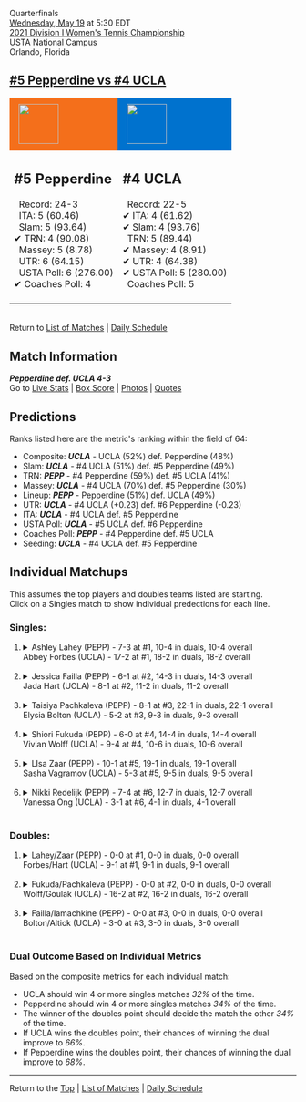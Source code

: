 Quarterfinals[](#top)<a name="top"></a>  
[Wednesday, May 19](../../schedule/05-19.md) at 5:30 EDT  
[2021 Division I Women's Tennis Championship](../index.md)  
USTA National Campus  
Orlando, Florida  
## [#5 Pepperdine vs #4 UCLA](https://www.ncaa.com/game/5833704)  

<table><tr style="background-color: #d9d9d9 !important"><td style="background-color: #F46F1B !important"><img src="https://www.ncaa.com/sites/default/files/images/logos/schools/p/pepperdine.70.png" width="70" height="70" style="padding: 8px;" /></td><td style="background-color: #0072CE !important"><img src="https://www.ncaa.com/sites/default/files/images/logos/schools/u/ucla.70.png" width="70" height="70" style="padding: 8px;" /></td></tr><tr>
<td>  

<h2>#5 Pepperdine</h2>  
&nbsp; Record: 24-3<br>  
&nbsp; ITA: 5 (60.46)<br>  
&nbsp; Slam: 5 (93.64)<br>  
&#10004; TRN: 4 (90.08)<br>  
&nbsp; Massey: 5 (8.78)<br>  
&nbsp; UTR: 6 (64.15)<br>  
&nbsp; USTA Poll: 6 (276.00)<br>  
&#10004; Coaches Poll: 4<br>  
<br>  

</td>
<td>  

<h2>#4 UCLA</h2>  
&nbsp; Record: 22-5<br>  
&#10004; ITA: 4 (61.62)<br>  
&#10004; Slam: 4 (93.76)<br>  
&nbsp; TRN: 5 (89.44)<br>  
&#10004; Massey: 4 (8.91)<br>  
&#10004; UTR: 4 (64.38)<br>  
&#10004; USTA Poll: 5 (280.00)<br>  
&nbsp; Coaches Poll: 5<br>  
<br>  

</td>
</tr></table>  


<br>Return to [List of Matches](../index.md) &#124; [Daily Schedule](../../schedule/05-19.md)

## Match Information  
***Pepperdine def. UCLA 4-3***  
Go to [Live Stats](http://scores.tennisticker.de/usa/ustanc/conf/league/sb.html?tournid=786&clubid=283-733&cn1=USC&cn2=Pepperdine&ci1=283&ci2=733&lid=83) | [Box Score](https://www.ustanationalcampus.com/content/dam/nationalcampus/collegiate/ncaa2021/pdf/WQFPEPPUCLA.pdf) | [Photos](https://www.ustanationalcampus.com/en/home/news/2021-womens-qf-session-two-photos.html) | [Quotes](https://www.ustanationalcampus.com/content/dam/nationalcampus/collegiate/ncaa2021/pdf/WQFPEPPUCLAQuotes.pdf)  

## Predictions  

Ranks listed here are the metric's ranking within the field of 64:  
- Composite: ***UCLA*** - UCLA (52%) def. Pepperdine (48%)  
- Slam: ***UCLA*** - #4 UCLA (51%) def. #5 Pepperdine (49%)  
- TRN: ***PEPP*** - #4 Pepperdine (59%) def. #5 UCLA (41%)  
- Massey: ***UCLA*** - #4 UCLA (70%) def. #5 Pepperdine (30%)  
- Lineup: ***PEPP*** - Pepperdine (51%) def. UCLA (49%)  
- UTR: ***UCLA*** - #4 UCLA (+0.23) def. #6 Pepperdine (-0.23)  
- ITA: ***UCLA*** - #4 UCLA def. #5 Pepperdine  
- USTA Poll: ***UCLA*** - #5 UCLA def. #6 Pepperdine  
- Coaches Poll: ***PEPP*** - #4 Pepperdine def. #5 UCLA  
- Seeding: ***UCLA*** - #4 UCLA def. #5 Pepperdine  

## Individual Matchups  
This assumes the top players and doubles teams listed are starting.  
Click on a Singles match to show individual predections for each line.  

### Singles:  

<ol>
<li><details>
<summary markdown="span">Ashley Lahey (PEPP) - 7-3 at #1, 10-4 in duals, 10-4 overall<br>Abbey Forbes (UCLA) - 17-2 at #1, 18-2 in duals, 18-2 overall</summary>
<h4>Predictions</h4><ul>
<li>Composite: <b><i>UCLA</i></b> - Forbes (80%) def. Lahey (20%)</li>  
<li>Slam: <b><i>UCLA</i></b> - Forbes (84%) def. Lahey (16%)</li>  
<li>TRN: <b><i>UCLA</i></b> - Forbes (81%) def. Lahey (19%)</li>  
<li>Massey: <b><i>UCLA</i></b> - Forbes (76%) def. Lahey (24%)</li>  
<li>UTR: <b><i>UCLA</i></b> - Forbes (81%) def. Lahey (19%)</li>  
<li>ITA: <b><i>UCLA</i></b> - Forbes (46.46) def. Lahey (7.80)</li>  
</ul>
</details>&nbsp;</li>
<li><details>
<summary markdown="span">Jessica Failla (PEPP) - 6-1 at #2, 14-3 in duals, 14-3 overall<br>Jada Hart (UCLA) - 8-1 at #2, 11-2 in duals, 11-2 overall</summary>
<h4>Predictions</h4><ul>
<li>Composite: <b><i>PEPP</i></b> - Failla (57%) def. Hart (43%)</li>  
<li>Slam: <b><i>PEPP</i></b> - Failla (61%) def. Hart (39%)</li>  
<li>TRN: <b><i>PEPP</i></b> - Failla (63%) def. Hart (37%)</li>  
<li>Massey: <b><i>UCLA</i></b> - Hart (63%) def. Failla (37%)</li>  
<li>UTR: <b><i>PEPP</i></b> - Failla (69%) def. Hart (31%)</li>  
<li>ITA: <b><i>PEPP</i></b> - Failla (23.38) def. Hart (12.21)</li>  
</ul>
</details>&nbsp;</li>
<li><details>
<summary markdown="span">Taisiya Pachkaleva (PEPP) - 8-1 at #3, 22-1 in duals, 22-1 overall<br>Elysia Bolton (UCLA) - 5-2 at #3, 9-3 in duals, 9-3 overall</summary>
<h4>Predictions</h4><ul>
<li>Composite: <b><i>PEPP</i></b> - Pachkaleva (59%) def. Bolton (41%)</li>  
<li>Slam: <b><i>PEPP</i></b> - Pachkaleva (52%) def. Bolton (48%)</li>  
<li>TRN: <b><i>PEPP</i></b> - Pachkaleva (74%) def. Bolton (26%)</li>  
<li>Massey: <b><i>UCLA</i></b> - Bolton (52%) def. Pachkaleva (48%)</li>  
<li>UTR: <b><i>PEPP</i></b> - Pachkaleva (64%) def. Bolton (36%)</li>  
<li>ITA: <b><i>PEPP</i></b> - Pachkaleva (6.37) def. Bolton (4.20)</li>  
</ul>
</details>&nbsp;</li>
<li><details>
<summary markdown="span">Shiori Fukuda (PEPP) - 6-0 at #4, 14-4 in duals, 14-4 overall<br>Vivian Wolff (UCLA) - 9-4 at #4, 10-6 in duals, 10-6 overall</summary>
<h4>Predictions</h4><ul>
<li>Composite: <b><i>PEPP</i></b> - Fukuda (65%) def. Wolff (35%)</li>  
<li>Slam: <b><i>PEPP</i></b> - Fukuda (72%) def. Wolff (28%)</li>  
<li>TRN: <b><i>PEPP</i></b> - Fukuda (76%) def. Wolff (24%)</li>  
<li>Massey: <b><i>UCLA</i></b> - Wolff (60%) def. Fukuda (40%)</li>  
<li>UTR: <b><i>PEPP</i></b> - Fukuda (74%) def. Wolff (26%)</li>  
<li>ITA: <b><i>PEPP</i></b> - Fukuda (4.88) def. Wolff (2.06)</li>  
</ul>
</details>&nbsp;</li>
<li><details>
<summary markdown="span">LIsa Zaar (PEPP) - 10-1 at #5, 19-1 in duals, 19-1 overall<br>Sasha Vagramov (UCLA) - 5-3 at #5, 9-5 in duals, 9-5 overall</summary>
<h4>Predictions</h4><ul>
<li>Composite: <b><i>PEPP</i></b> - Zaar (69%) def. Vagramov (31%)</li>  
<li>Slam: <b><i>PEPP</i></b> - Zaar (58%) def. Vagramov (42%)</li>  
<li>TRN: <b><i>PEPP</i></b> - Zaar (71%) def. Vagramov (29%)</li>  
<li>Massey: <b><i>PEPP</i></b> - Zaar (61%) def. Vagramov (39%)</li>  
<li>UTR: <b><i>PEPP</i></b> - Zaar (85%) def. Vagramov (15%)</li>  
<li>ITA: <b><i>PEPP</i></b> - Zaar (4.47) def. Vagramov (2.24)</li>  
</ul>
</details>&nbsp;</li>
<li><details>
<summary markdown="span">Nikki Redelijk (PEPP) - 7-4 at #6, 12-7 in duals, 12-7 overall<br>Vanessa Ong (UCLA) - 3-1 at #6, 4-1 in duals, 4-1 overall</summary>
<h4>Predictions</h4><ul>
<li>Composite: <b><i>UCLA</i></b> - Ong (69%) def. Redelijk (31%)</li>  
<li>Slam: <b><i>UCLA</i></b> - Ong (56%) def. Redelijk (44%)</li>  
<li>TRN: <b><i>UCLA</i></b> - Ong (78%) def. Redelijk (22%)</li>  
<li>Massey: <b><i>UCLA</i></b> - Ong (62%) def. Redelijk (38%)</li>  
<li>UTR: <b><i>UCLA</i></b> - Ong (78%) def. Redelijk (22%)</li>  
<li>ITA: <b><i>UCLA</i></b> - Ong (1.95) def. Redelijk (1.87)</li>  
</ul>
</details>&nbsp;</li>
</ol>

### Doubles:  

<ol>
<li><details>
<summary markdown="span">Lahey/Zaar (PEPP) - 0-0 at #1, 0-0 in duals, 0-0 overall<br>Forbes/Hart (UCLA) - 9-1 at #1, 9-1 in duals, 9-1 overall</summary>
<br>Sorry, we don't have any metrics for this match
</details>&nbsp;</li>
<li><details>
<summary markdown="span">Fukuda/Pachkaleva (PEPP) - 0-0 at #2, 0-0 in duals, 0-0 overall<br>Wolff/Goulak (UCLA) - 16-2 at #2, 16-2 in duals, 16-2 overall</summary>
<br>Sorry, we don't have any metrics for this match
</details>&nbsp;</li>
<li><details>
<summary markdown="span">Failla/Iamachkine (PEPP) - 0-0 at #3, 0-0 in duals, 0-0 overall<br>Bolton/Altick (UCLA) - 3-0 at #3, 3-0 in duals, 3-0 overall</summary>
<br>Sorry, we don't have any metrics for this match
</details>&nbsp;</li>
</ol>

### Dual Outcome Based on Individual Metrics  
  
Based on the composite metrics for each individual match:  
- UCLA should win 4 or more singles matches *32%* of the time.  
- Pepperdine should win 4 or more singles matches *34%* of the time.  
- The winner of the doubles point should decide the match the other *34%* of the time.  
- If UCLA wins the doubles point, their chances of winning the dual improve to *66%*.  
- If Pepperdine wins the doubles point, their chances of winning the dual improve to *68%*.  
  
------

Return to the [Top](#top) &#124; [List of Matches](../index.md) &#124; [Daily Schedule](../../schedule/05-19.md)  

